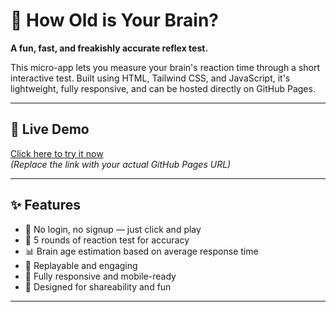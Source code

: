 # 🧠 How Old is Your Brain?

**A fun, fast, and freakishly accurate reflex test.**

This micro-app lets you measure your brain's reaction time through a short interactive test. Built using HTML, Tailwind CSS, and JavaScript, it's lightweight, fully responsive, and can be hosted directly on GitHub Pages.

---

## 🔗 Live Demo

[Click here to try it now](https://your-github-username.github.io/brain-age-test)  
*(Replace the link with your actual GitHub Pages URL)*

---

## ✨ Features

- 🚀 No login, no signup — just click and play  
- 🎯 5 rounds of reaction test for accuracy  
- 📊 Brain age estimation based on average response time  
- 🔁 Replayable and engaging  
- 🌙 Fully responsive and mobile-ready  
- 🧩 Designed for shareability and fun

---
